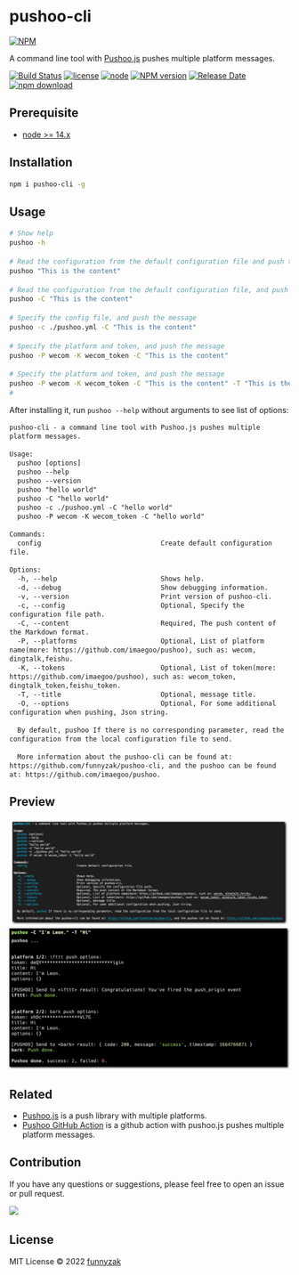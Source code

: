 # pushoo-cli

[![NPM](https://nodei.co/npm/pushoo-cli.png?downloads=true&compact=true)](https://www.npmjs.com/package/pushoo-cli)

A command line tool with [Pushoo.js](https://github.com/imaegoo/pushoo) pushes multiple platform messages.

[![Build Status][build-status-image]][build-status]
[![license][license-image]][repository-url]
[![node](https://img.shields.io/node/v/pushoo-cli.svg)](https://nodejs.org/)
[![NPM version][npm-image]][npm-url]
[![Release Date][rle-image]][rle-url]
[![npm download][download-image]][download-url]
<!--[![GitHub repo size][repo-size-image]][repository-url]-->
<!-- [![Sourcegraph][sg-image]][sg-url] -->

[repo-size-image]: https://img.shields.io/github/repo-size/funnyzak/pushoo-cli
[build-status-image]: https://github.com/funnyzak/pushoo-cli/actions/workflows/ci.yml/badge.svg
[build-status]: https://github.com/funnyzak/pushoo-cli/actions
[license-image]: https://img.shields.io/github/license/funnyzak/pushoo-cli.svg?style=flat-square
[repository-url]: https://github.com/funnyzak/pushoo-cli
[npm-image]: https://img.shields.io/npm/v/pushoo-cli.svg?style=flat-square
[npm-url]: https://npmjs.org/package/pushoo-cli
[download-image]: https://img.shields.io/npm/dm/pushoo-cli.svg?style=flat-square
[download-url]: https://npmjs.org/package/pushoo-cli
[sg-image]: https://img.shields.io/badge/view%20on-Sourcegraph-brightgreen.svg?style=flat-square
[sg-url]: https://sourcegraph.com/github.com/funnyzak/pushoo-cli
[rle-image]: https://img.shields.io/github/release-date/funnyzak/pushoo-cli.svg
[rle-url]: https://github.com/funnyzak/pushoo-cli/releases/latest

## Prerequisite

* [node >= 14.x](http://nodejs.cn/download/)

## Installation

```sh
npm i pushoo-cli -g
```

## Usage

```sh
# Show help
pushoo -h

# Read the configuration from the default configuration file and push the message
pushoo "This is the content"

# Read the configuration from the default configuration file, and push the message
pushoo -C "This is the content"

# Specify the config file, and push the message
pushoo -c ./pushoo.yml -C "This is the content"

# Specify the platform and token, and push the message
pushoo -P wecom -K wecom_token -C "This is the content"

# Specify the platform and token, and push the message
pushoo -P wecom -K wecom_token -C "This is the content" -T "This is the title"
#
```

After installing it, run `pushoo --help` without arguments to see list of options:

```plain
pushoo-cli - a command line tool with Pushoo.js pushes multiple platform messages.

Usage:
  pushoo [options]
  pushoo --help
  pushoo --version
  pushoo "hello world"
  pushoo -C "hello world"
  pushoo -c ./pushoo.yml -C "hello world"
  pushoo -P wecom -K wecom_token -C "hello world"

Commands:
  config                              Create default configuration file.

Options:
  -h, --help                          Shows help.
  -d, --debug                         Show debugging information.
  -v, --version                       Print version of pushoo-cli.
  -c, --config                        Optional, Specify the configuration file path.
  -C, --content                       Required, The push content of the Markdown format.
  -P, --platforms                     Optional, List of platform name(more: https://github.com/imaegoo/pushoo), such as: wecom, dingtalk,feishu.
  -K, --tokens                        Optional, List of token(more: https://github.com/imaegoo/pushoo), such as: wecom_token, dingtalk_token,feishu_token.
  -T, --title                         Optional, message title.
  -O, --options                       Optional, For some additional configuration when pushing, Json string.

  By default, pushoo If there is no corresponding parameter, read the configuration from the local configuration file to send.

  More information about the pushoo-cli can be found at: https://github.com/funnyzak/pushoo-cli, and the pushoo can be found at: https://github.com/imaegoo/pushoo.
```

## Preview

![show help](https://raw.githubusercontent.com/funnyzak/pushoo-cli/main/public/assets/help.png)
![push](https://raw.githubusercontent.com/funnyzak/pushoo-cli/main/public/assets/push.png)

## Related

- [Pushoo.js](https://github.com/imaegoo/pushoo) is a push library with multiple platforms.
- [Pushoo GitHub Action](https://github.com/funnyzak/pushoo-action) is a github action with pushoo.js pushes multiple platform messages.

## Contribution

If you have any questions or suggestions, please feel free to open an issue or pull request.

<a href="https://github.com/funnyzak/pushoo-cli/graphs/contributors">
  <img src="https://contrib.rocks/image?repo=funnyzak/pushoo-cli" />
</a>

## License

MIT License © 2022 [funnyzak](https://github.com/funnyzak)
